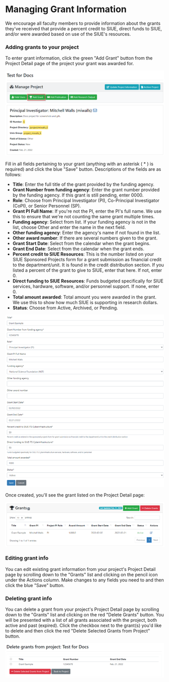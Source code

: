 # Managing Grant Information

We encourage all faculty members to provide information about the grants they've received that provide a percent credit to SIUE, direct funds to SIUE, and/or were awarded based on use of the SIUE's resources.

### Adding grants to your project

To enter grant information, click the green "Add Grant" button from the Project Detail page of the project your grant was awarded for.

![Add Grant](_media/managing_grant_information/project_add_grant.png)

Fill in all fields pertaining to your grant (anything with an asterisk ( * ) is required) and click the blue "Save" button. Descriptions of the fields are as follows:

- **Title**: Enter the full title of the grant provided by the funding agency.
- **Grant Number from funding agency**: Enter the grant number provided by the funding agency. If this grant is still pending, enter 0000.
- **Role**: Choose from Principal Investigator (PI), Co-Principal Investigator (CoPI), or Senior Personnel (SP).
- **Grant PI Full Name**: If you're not the PI, enter the PI's full name. We use this to ensure that we're not counting the same grant multiple times.
- **Funding agency**: Select from list. If your funding agency is not in the list, choose Other and enter the name in the next field.
- **Other funding agency**: Enter the agency's name if not found in the list.
- **Other award number**: If there are several numbers given to the grant.
- **Grant Start Date**: Select from the calendar when the grant begins.
- **Grant End Date**: Select from the calendar when the grant ends.
- **Percent credit to SIUE Resources**: This is the number listed on your SIUE Sponsored Projects form for a grant submission as financial credit to the department/unit. It is found in the credit distribution section. If you listed a percent of the grant to give to SIUE, enter that here. If not, enter 0.
- **Direct funding to SIUE Resources**: Funds budgeted specifically for SIUE services, hardware, software, and/or personnel support. If none, enter 0.
- **Total amount awarded**: Total amount you were awarded in the grant. We use this to show how much SIUE is supporting in research dollars.
- **Status**: Choose from Active, Archived, or Pending.

![Grant Information](_media/managing_grant_information/grant_information.png)

Once created, you'll see the grant listed on the Project Detail page:

![Grant Detail](_media/managing_grant_information/grant_detail.png)

### Editing grant info

You can edit existing grant information from your project's Project Detail page by scrolling down to the "Grants" list and clicking on the pencil icon under the Actions column. Make changes to any fields you need to and then click the blue "Save" button.

### Deleting grant info

You can delete a grant from your project's Project Detail page by scrolling down to the "Grants" list and clicking on the red "Delete Grants" button. You will be presented with a list of all grants associated with the project, both active and past (expired). Click the checkbox next to the grant(s) you'd like to delete and then click the red "Delete Selected Grants from Project" button.

![Delete Grants](_media/managing_grant_information/delete_grants.png)
